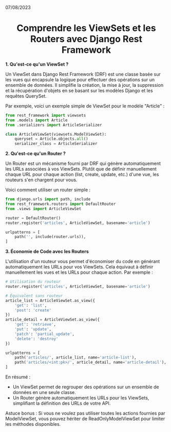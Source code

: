 07/08/2023

<h1 align="center">Comprendre les ViewSets et les Routers avec Django Rest Framework</h1>

**1. Qu'est-ce qu'un ViewSet ?**

Un ViewSet dans Django Rest Framework (DRF) est une classe basée sur les vues qui encapsule la logique pour effectuer des opérations sur un ensemble de données. Il simplifie la création, la mise à jour, la suppression et la récupération d'objets en se basant sur les modèles Django et les requêtes QuerySet.

Par exemple, voici un exemple simple de ViewSet pour le modèle "Article" :

```python
from rest_framework import viewsets
from .models import Article
from .serializers import ArticleSerializer

class ArticleViewSet(viewsets.ModelViewSet):
    queryset = Article.objects.all()
    serializer_class = ArticleSerializer
```

**2. Qu'est-ce qu'un Router ?**

Un Router est un mécanisme fourni par DRF qui génère automatiquement les URLs associées à vos ViewSets. Plutôt que de définir manuellement chaque URL pour chaque action (list, create, update, etc.) d'une vue, les routeurs s'en chargent pour vous.

Voici comment utiliser un router simple :

```python
from django.urls import path, include
from rest_framework.routers import DefaultRouter
from .views import ArticleViewSet

router = DefaultRouter()
router.register('articles', ArticleViewSet, basename='article')

urlpatterns = [
    path('', include(router.urls)),
]
```

**3. Économie de Code avec les Routers**

L'utilisation d'un routeur vous permet d'économiser du code en générant automatiquement les URLs pour vos ViewSets. Cela équivaut à définir manuellement les vues et les URLs pour chaque action. Par exemple :

```python
# Utilisation du routeur
router.register('articles', ArticleViewSet, basename='article')

# Équivalent sans routeur
article_list = ArticleViewSet.as_view({
    'get': 'list',
    'post': 'create'
})
article_detail = ArticleViewSet.as_view({
    'get': 'retrieve',
    'put': 'update',
    'patch': 'partial_update',
    'delete': 'destroy'
})

urlpatterns = [
    path('articles/', article_list, name='article-list'),
    path('articles/<int:pk>/', article_detail, name='article-detail'),
]
```

En résumé :

- Un ViewSet permet de regrouper des opérations sur un ensemble de données en une seule classe.
- Un Router génère automatiquement les URLs pour les ViewSets, simplifiant la définition des URLs de votre API.

Astuce bonus : Si vous ne voulez pas utiliser toutes les actions fournies par ModelViewSet, vous pouvez hériter de ReadOnlyModelViewSet pour limiter les méthodes disponibles.